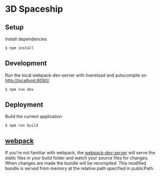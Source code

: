 3D Spaceship
===========
 
## Setup
Install dependencies
```sh
$ npm install
```

## Development
Run the local webpack-dev-server with livereload and autocompile on [http://localhost:8080/](http://localhost:8080/)
```sh
$ npm run dev
```
## Deployment
Build the current application
```sh
$ npm run build
```

## [webpack](https://webpack.js.org/)
If you're not familiar with webpack, the [webpack-dev-server](https://webpack.js.org/configuration/dev-server/) will serve the static files in your build folder and watch your source files for changes.
When changes are made the bundle will be recompiled. This modified bundle is served from memory at the relative path specified in publicPath.
